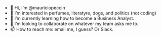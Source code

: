 - 👋 Hi, I’m @mauriciopeccin
- 👀 I’m interested in perfumes, literatyre, dogs, and politics (not coding)
- 🌱 I’m currently learning how to become a Business Analyst.
- 💞️ I’m looking to collaborate on whatever my team asks me to.
- 📫 How to reach me: email me, I guess? Or Slack.

<!---
mauriciopeccin/mauriciopeccin is a ✨ special ✨ repository because its `README.md` (this file) appears on your GitHub profile.
You can click the Preview link to take a look at your changes.
--->
